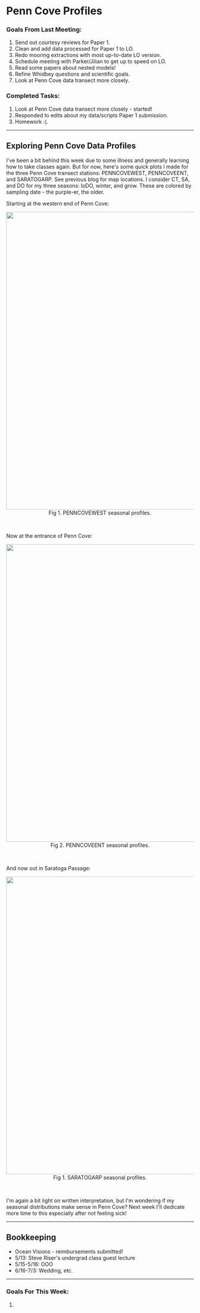 # Penn Cove Profiles

### Goals From Last Meeting:
1. Send out courtesy reviews for Paper 1.
2. Clean and add data processed for Paper 1 to LO.
3. Redo mooring extractions with most up-to-date LO version.
4. Schedule meeting with Parker/Jilian to get up to speed on LO.
5. Read some papers about nested models!
6. Refine Whidbey questions and scientific goals.
7. Look at Penn Cove data transect more closely.
   
### Completed Tasks:
1. Look at Penn Cove data transect more closely - started!
2. Responded to edits about my data/scripts Paper 1 submission.
3. Homework :(.


---

## Exploring Penn Cove Data Profiles

I've been a bit behind this week due to some illness and generally learning how to take classes again. But for now, here's some quick plots I made for the three Penn Cove transect stations: PENNCOVEWEST, PENNCOVEENT, and SARATOGARP. See previous blog for map locations. I consider CT, SA, and DO for my three seasons: loDO, winter, and grow. These are colored by sampling date - the purple-er, the older.

Starting at the western end of Penn Cove:

<p style="text-align:center;"><img src="https://github.com/user-attachments/assets/a4021835-1d4a-4d71-a643-45c1f72f67ec" width="800"/><br>Fig 1. PENNCOVEWEST seasonal profiles.</p><br>

Now at the entrance of Penn Cove:

<p style="text-align:center;"><img src="https://github.com/user-attachments/assets/64a04d09-4c3e-40f0-9d41-199fda8cee89" width="800"/><br>Fig 2. PENNCOVEENT seasonal profiles.</p><br>

And now out in Saratoga Passage:

<p style="text-align:center;"><img src="https://github.com/user-attachments/assets/a6741a33-dc18-47ee-9bab-26f1ab8f5b32" width="800"/><br>Fig 1. SARATOGARP seasonal profiles.</p><br>

I'm again a bit light on written interpretation, but I'm wondering if my seasonal distributions make sense in Penn Cove? Next week I'll dedicate more time to this especially after not feeling sick!


---

## Bookkeeping
* Ocean Visions - reimbursements submitted!
* 5/13: Steve Riser's undergrad class guest lecture
* 5/15-5/16: OOO
* 6/16-7/3: Wedding, etc.

---


### Goals For This Week:
1. 

